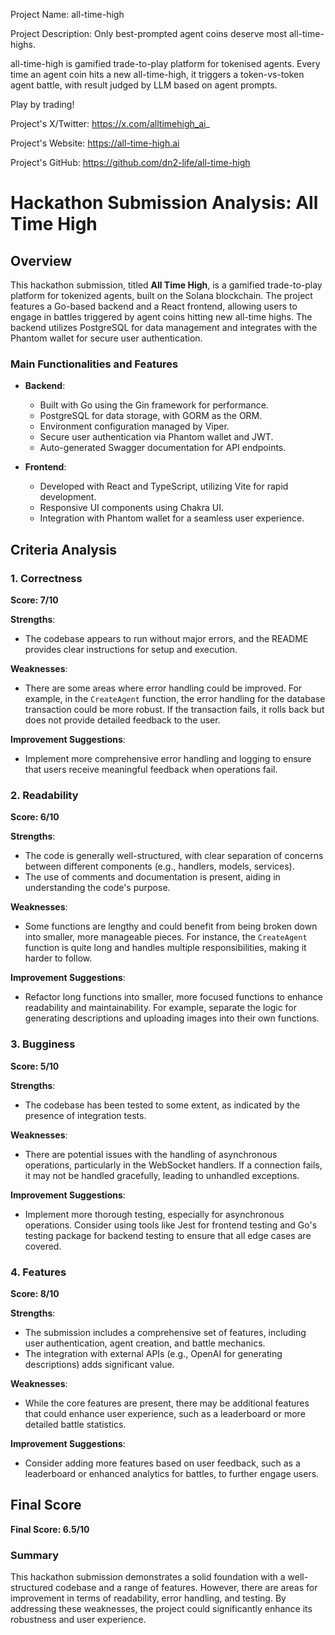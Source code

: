 
Project Name: all-time-high


Project Description: Only best-prompted agent coins deserve most all-time-highs. 

all-time-high is gamified trade-to-play platform for tokenised agents. Every time an agent coin hits a new all-time-high, it triggers a token-vs-token agent battle, with result judged by LLM based on agent prompts.

Play by trading!


Project's X/Twitter: https://x.com/alltimehigh_ai_


Project's Website: https://all-time-high.ai


Project's GitHub: https://github.com/dn2-life/all-time-high






# Hackathon Submission Analysis: All Time High

## Overview
This hackathon submission, titled **All Time High**, is a gamified trade-to-play platform for tokenized agents, built on the Solana blockchain. The project features a Go-based backend and a React frontend, allowing users to engage in battles triggered by agent coins hitting new all-time highs. The backend utilizes PostgreSQL for data management and integrates with the Phantom wallet for secure user authentication.

### Main Functionalities and Features
- **Backend**:
  - Built with Go using the Gin framework for performance.
  - PostgreSQL for data storage, with GORM as the ORM.
  - Environment configuration managed by Viper.
  - Secure user authentication via Phantom wallet and JWT.
  - Auto-generated Swagger documentation for API endpoints.

- **Frontend**:
  - Developed with React and TypeScript, utilizing Vite for rapid development.
  - Responsive UI components using Chakra UI.
  - Integration with Phantom wallet for a seamless user experience.

## Criteria Analysis

### 1. Correctness
**Score: 7/10**

**Strengths**:
- The codebase appears to run without major errors, and the README provides clear instructions for setup and execution.

**Weaknesses**:
- There are some areas where error handling could be improved. For example, in the `CreateAgent` function, the error handling for the database transaction could be more robust. If the transaction fails, it rolls back but does not provide detailed feedback to the user.

**Improvement Suggestions**:
- Implement more comprehensive error handling and logging to ensure that users receive meaningful feedback when operations fail.

### 2. Readability
**Score: 6/10**

**Strengths**:
- The code is generally well-structured, with clear separation of concerns between different components (e.g., handlers, models, services).
- The use of comments and documentation is present, aiding in understanding the code's purpose.

**Weaknesses**:
- Some functions are lengthy and could benefit from being broken down into smaller, more manageable pieces. For instance, the `CreateAgent` function is quite long and handles multiple responsibilities, making it harder to follow.

**Improvement Suggestions**:
- Refactor long functions into smaller, more focused functions to enhance readability and maintainability. For example, separate the logic for generating descriptions and uploading images into their own functions.

### 3. Bugginess
**Score: 5/10**

**Strengths**:
- The codebase has been tested to some extent, as indicated by the presence of integration tests.

**Weaknesses**:
- There are potential issues with the handling of asynchronous operations, particularly in the WebSocket handlers. If a connection fails, it may not be handled gracefully, leading to unhandled exceptions.

**Improvement Suggestions**:
- Implement more thorough testing, especially for asynchronous operations. Consider using tools like Jest for frontend testing and Go's testing package for backend testing to ensure that all edge cases are covered.

### 4. Features
**Score: 8/10**

**Strengths**:
- The submission includes a comprehensive set of features, including user authentication, agent creation, and battle mechanics.
- The integration with external APIs (e.g., OpenAI for generating descriptions) adds significant value.

**Weaknesses**:
- While the core features are present, there may be additional features that could enhance user experience, such as a leaderboard or more detailed battle statistics.

**Improvement Suggestions**:
- Consider adding more features based on user feedback, such as a leaderboard or enhanced analytics for battles, to further engage users.

## Final Score
**Final Score: 6.5/10**

### Summary
This hackathon submission demonstrates a solid foundation with a well-structured codebase and a range of features. However, there are areas for improvement in terms of readability, error handling, and testing. By addressing these weaknesses, the project could significantly enhance its robustness and user experience.